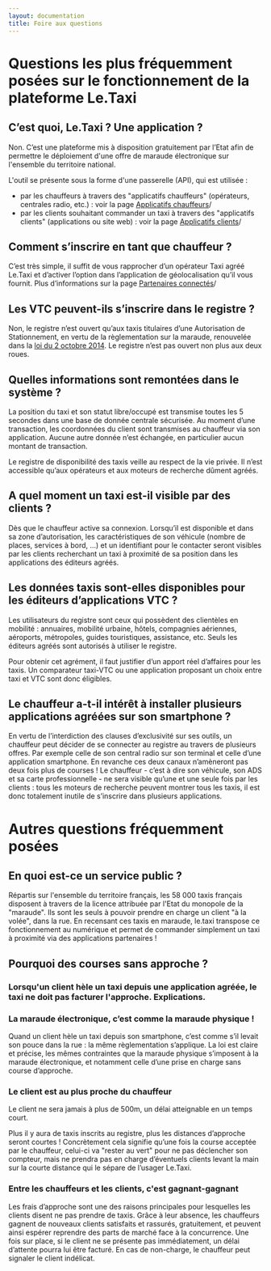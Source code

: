 ```yaml
---
layout: documentation
title: Foire aux questions
---
```

# Questions les plus fréquemment posées sur le fonctionnement de la plateforme Le.Taxi
## C’est quoi, Le.Taxi ? Une application ?

Non. C’est une plateforme mis à disposition gratuitement par l’Etat afin de permettre le déploiement d'une offre de maraude électronique sur l'ensemble du territoire national. 

L'outil se présente sous la forme d'une passerelle (API), qui est utilisée :
- par les chauffeurs à travers des "applicatifs chauffeurs" (opérateurs, centrales radio, etc.) : voir la page [Applicatifs chauffeurs](/applicatifschauffeurs.html)/
- par les clients souhaitant commander un taxi à travers des "applicatifs clients" (applications ou site web) : voir la page [Applicatifs clients](/applicatifsclients.html)/ 

## Comment s’inscrire en tant que chauffeur ?

C’est très simple, il suffit de vous rapprocher d’un opérateur Taxi agréé Le.Taxi et d’activer l’option dans l’application de géolocalisation qu’il vous fournit. Plus d’informations sur la page [Partenaires connectés](/partners.html)/ 

## Les VTC peuvent-ils s’inscrire dans le registre ?

Non, le registre n’est ouvert qu’aux taxis titulaires d’une Autorisation de Stationnement, en vertu de la règlementation sur la maraude, renouvelée dans la [loi du 2 octobre 2014](http://legifrance.gouv.fr/affichTexte.do?cidTexte=JORFTEXT000029527162&categorieLien=id). Le registre n’est pas ouvert non plus aux deux roues.

## Quelles informations sont remontées dans le système ?

La position du taxi et son statut libre/occupé est transmise toutes les 5 secondes dans une base de donnée centrale sécurisée. Au moment d’une transaction, les coordonnées du client sont transmises au chauffeur via son application. Aucune autre donnée n’est échangée, en particulier aucun montant de transaction.

Le registre de disponibilité des taxis veille au respect de la vie privée. Il n’est accessible qu’aux opérateurs et aux moteurs de recherche dûment agréés.

## A quel moment un taxi est-il visible par des clients ?

Dès que le chauffeur active sa connexion. Lorsqu’il est disponible et dans sa zone d’autorisation, les caractéristiques de son véhicule (nombre de places, services à bord, ...) et un identifiant pour le contacter seront visibles par les clients recherchant un taxi à proximité de sa position dans les applications des éditeurs agréés.

## Les données taxis sont-elles disponibles pour les éditeurs d’applications VTC ?

Les utilisateurs du registre sont ceux qui possèdent des clientèles en mobilité : annuaires, mobilité urbaine, hôtels, compagnies aériennes, aéroports, métropoles, guides touristiques, assistance, etc. Seuls les éditeurs agréés sont autorisés à utiliser le registre.

Pour obtenir cet agrément, il faut justifier d’un apport réel d’affaires pour les taxis. Un comparateur taxi-VTC ou une application proposant un choix entre taxi et VTC sont donc éligibles. 

## Le chauffeur a-t-il intérêt à installer plusieurs applications agréées sur son smartphone ?

En vertu de l’interdiction des clauses d’exclusivité sur ses outils, un chauffeur peut décider de se connecter au registre au travers de plusieurs offres. Par exemple celle de son central radio sur son terminal et celle d’une application smartphone. En revanche ces deux canaux n’amèneront pas deux fois plus de courses ! Le chauffeur - c’est à dire son véhicule, son ADS et sa carte professionnelle - ne sera visible qu’une et une seule fois par les clients : tous les moteurs de recherche peuvent montrer tous les taxis, il est donc totalement inutile de s’inscrire dans plusieurs applications.

# Autres questions fréquemment posées 

## En quoi est-ce un service public ?

Répartis sur l'ensemble du territoire français, les 58 000 taxis français disposent à travers de la licence attribuée par l'Etat du monopole de la "maraude". Ils sont les seuls à pouvoir prendre en charge un client "à la volée", dans la rue. En recensant ces taxis en maraude, le.taxi transpose ce fonctionnement au numérique et permet de commander simplement un taxi à proximité via des applications partenaires ! 

## Pourquoi des courses sans approche ?
### Lorsqu'un client hèle un taxi depuis une application agréée, le taxi ne doit pas facturer l'approche. Explications.
### La maraude électronique, c’est comme la maraude physique !

Quand un client hèle un taxi depuis son smartphone, c’est comme s’il levait son pouce dans la rue : la même règlementation s’applique. La loi est claire et précise, les mêmes contraintes que la maraude physique s’imposent à la maraude électronique, et notamment celle d’une prise en charge sans course d’approche.

### Le client est au plus proche du chauffeur

Le client ne sera jamais à plus de 500m, un délai atteignable en un temps court.

Plus il y aura de taxis inscrits au registre, plus les distances d’approche seront courtes ! Concrètement cela signifie qu’une fois la course acceptée par le chauffeur, celui-ci va "rester au vert" pour ne pas déclencher son compteur, mais ne prendra pas en charge d’éventuels clients levant la main sur la courte distance qui le sépare de l’usager Le.Taxi.

### Entre les chauffeurs et les clients, c'est gagnant-gagnant

Les frais d’approche sont une des raisons principales pour lesquelles les clients disent ne pas prendre de taxis. Grâce à leur absence, les chauffeurs gagnent de nouveaux clients satisfaits et rassurés, gratuitement, et peuvent ainsi espérer reprendre des parts de marché face à la concurrence. Une fois sur place, si le client ne se présente pas immédiatement, un délai d’attente pourra lui être facturé. En cas de non-charge, le chauffeur peut signaler le client indélicat.
